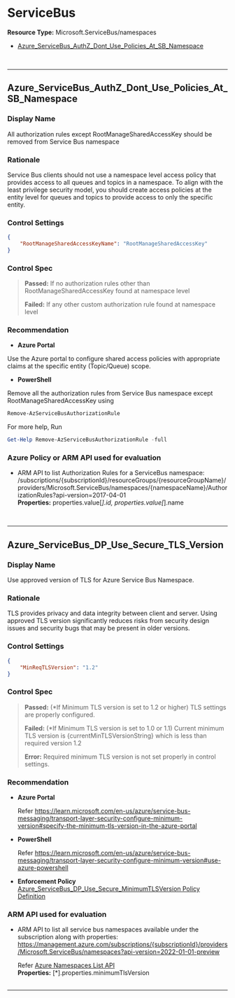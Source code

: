 # ServiceBus

**Resource Type:** Microsoft.ServiceBus/namespaces

<!-- TOC -->

- [Azure_ServiceBus_AuthZ_Dont_Use_Policies_At_SB_Namespace](#azure_servicebus_authz_dont_use_policies_at_sb_namespace)

<!-- /TOC -->
<br/>

___ 

## Azure_ServiceBus_AuthZ_Dont_Use_Policies_At_SB_Namespace 

### Display Name 
All authorization rules except RootManageSharedAccessKey should be removed from Service Bus namespace 

### Rationale 
Service Bus clients should not use a namespace level access policy that provides access to all queues and topics in a namespace. To align with the least privilege security model, you should create access policies at the entity level for queues and topics to provide access to only the specific entity. 

### Control Settings 
```json 
{
    "RootManageSharedAccessKeyName": "RootManageSharedAccessKey"
}
 ```  

### Control Spec 

> **Passed:** 
> If no authorization rules other than RootManageSharedAccessKey found at namespace level
> 
> **Failed:** 
> If any other custom authorization rule found at namespace level
> 
### Recommendation 

- **Azure Portal** 

Use the Azure portal to configure shared access policies with appropriate claims at the specific entity (Topic/Queue) scope.     

- **PowerShell** 

Remove all the authorization rules from Service Bus namespace except RootManageSharedAccessKey using 
```powershell
Remove-AzServiceBusAuthorizationRule 
``` 

For more help, Run 
```powershell
Get-Help Remove-AzServiceBusAuthorizationRule -full
``` 

<!--
- **Enforcement Policy** 

	 [![Link to Azure Policy](https://raw.githubusercontent.com/MSFT-Chirag/AzTS-docs/main/Assets/View_Definition.jpg)](https://portal.azure.com/#blade/Microsoft_Azure_Policy/CreatePolicyDefinitionBlade/uri/<policy-raw-link>) 

	 [![Link to Azure Policy](https://raw.githubusercontent.com/MSFT-Chirag/AzTS-docs/main/Assets/Deploy_To_Azure.jpg)](https://portal.azure.com/#blade/Microsoft_Azure_Policy/CreatePolicyDefinitionBlade/uri/<policy-raw-link>) 
-->

### Azure Policy or ARM API used for evaluation 

- ARM API to list Authorization Rules for a ServiceBus namespace: /subscriptions/{subscriptionId}/resourceGroups/{resourceGroupName}/providers/Microsoft.ServiceBus/namespaces/{namespaceName}/AuthorizationRules?api-version=2017-04-01<br />
**Properties:** properties.value[*].id, properties.value[*].name<br />

<br />

___ 

## Azure_ServiceBus_DP_Use_Secure_TLS_Version

### Display Name
Use approved version of TLS for Azure Service Bus Namespace.

### Rationale
TLS provides privacy and data integrity between client and server. Using approved TLS version significantly reduces risks from security design issues and security bugs that may be present in older versions.

### Control Settings

```json
{
    "MinReqTLSVersion": "1.2"
}
```

### Control Spec

> **Passed:**
> (*If Minimum TLS version is set to 1.2 or higher)
> TLS settings are properly configured.
>
> **Failed:**
> (*If Minimum TLS version is set to 1.0 or 1.1)
> Current minimum TLS version is {currentMinTLSVersionString} which is less than required version 1.2
> 
> **Error:** 
> Required minimum TLS version is not set properly in control settings.
>
### Recommendation

- **Azure Portal**

  Refer https://learn.microsoft.com/en-us/azure/service-bus-messaging/transport-layer-security-configure-minimum-version#specify-the-minimum-tls-version-in-the-azure-portal

- **PowerShell**

  Refer https://learn.microsoft.com/en-us/azure/service-bus-messaging/transport-layer-security-configure-minimum-version#use-azure-powershell

- **Enforcement Policy**
	[Azure_ServiceBus_DP_Use_Secure_MinimumTLSVersion Policy Definition](../../Policies/ServiceBus/Azure_ServiceBus_DP_Use_Secure_MinimumTLSVersion)
	

### ARM API used for evaluation

- ARM API to list all service bus namespaces available under the subscription along with properties: https://management.azure.com/subscriptions/{subscriptionId}/providers/Microsoft.ServiceBus/namespaces?api-version=2022-01-01-preview

  Refer [Azure Namespaces List API](https://learn.microsoft.com/en-us/rest/api/servicebus/preview/namespaces/list?tabs=HTTP)
  <br />
  **Properties:** [*].properties.minimumTlsVersion
  <br />
  <br />

___
